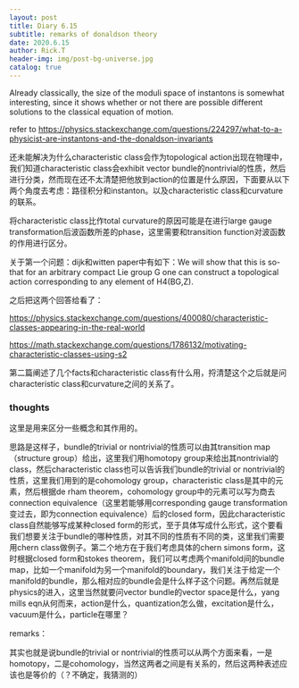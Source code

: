 ```yaml
---
layout: post
title: Diary 6.15
subtitle: remarks of donaldson theory
date: 2020.6.15
author: Rick.T
header-img: img/post-bg-universe.jpg
catalog: true
---
```


Already classically, the size of the moduli space of instantons is somewhat interesting, since it shows whether or not there are possible different solutions to the classical equation of motion.

refer to https://physics.stackexchange.com/questions/224297/what-to-a-physicist-are-instantons-and-the-donaldson-invariants

还未能解决为什么characteristic class会作为topological action出现在物理中，我们知道characteristic class会exhibit vector bundle的nontrivial的性质，然后进行分类，然而现在还不太清楚把他放到action的位置是什么原因，下面要从以下两个角度去考虑：路径积分和instanton。以及characteristic class和curvature的联系。

将characteristic class比作total curvature的原因可能是在进行large gauge transformation后波函数所差的phase，这里需要和transition function对波函数的作用进行区分。

关于第一个问题：dijk和witten paper中有如下：We will show that this is so-that for an arbitrary compact Lie group G one can construct a topological action corresponding to any element of H4(BG,Z).

之后把这两个回答给看了：

https://physics.stackexchange.com/questions/400080/characteristic-classes-appearing-in-the-real-world

https://math.stackexchange.com/questions/1786132/motivating-characteristic-classes-using-s2

第二篇阐述了几个facts和characteristic class有什么用，捋清楚这个之后就是问characteristic class和curvature之间的关系了。

### thoughts

这里是用来区分一些概念和其作用的。

思路是这样子，bundle的trivial or nontrivial的性质可以由其transition map（structure group）给出，这里我们用homotopy group来给出其nontrivial的class，然后characteristic class也可以告诉我们bundle的trivial or nontrivial的性质，这里我们用到的是cohomology group，characteristic class是其中的元素，然后根据de rham theorem，cohomology group中的元素可以写为商去connection equivalence（这里若能够用corresponding gauge transformation变过去，即为connection equivalence）后的closed form，因此characteristic class自然能够写成某种closed form的形式，至于具体写成什么形式，这个要看我们想要关注于bundle的哪种性质，对其不同的性质有不同的类，这里我们需要用chern class做例子。第二个地方在于我们考虑具体的chern simons form，这时根据closed form和stokes theorem，我们可以考虑两个manifold间的bundle map，比如一个manifold为另一个manifold的boundary，我们关注于给定一个manifold的bundle，那么相对应的bundle会是什么样子这个问题。再然后就是physics的进入，这里当然就要问vector bundle的vector space是什么，yang mills eqn从何而来，action是什么，quantization怎么做，excitation是什么，vacuum是什么，particle在哪里？

remarks：

其实也就是说bundle的trivial or nontrivial的性质可以从两个方面来看，一是homotopy，二是cohomology，当然这两者之间是有关系的，然后这两种表述应该也是等价的（？不确定，我猜测的）
